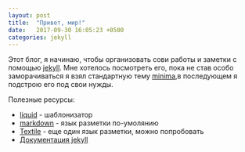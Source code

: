 ```yaml
---
layout: post
title:  "Привет, мир!"
date:   2017-09-30 16:05:23 +0500
categories: jekyll
---
```


Этот блог, я начинаю, чтобы организовать сови работы и заметки с помощью 
[jekyll][jekyll]. Мне хотелось посмотреть его, пока не став особо заморачиваться
я взял стандартную тему [minima][minima],в последующем я подстрою его под свои
нужды.

Полезные ресурсы:
 - [liquid][liquid] - шаблонизатор
 - [markdown][markdown] - язык разметки по-умолянию
 - [Textile][textile] - еще один язык разметки, можно попробовать
 - [Документация jekyll][jekyll-doc]


[jekyll]: http://jekyllrb.com/ 
[liquid]: https://github.com/Shopify/lquid/wiki
[markdown]: https://daringfireball.net/projects/markdown/
[textile]: https://www.promptworks.com/textile
[minima]: https://github.com/jekyll/minima
[jekyll-doc]: http://jekyllrb.com/docs/home/
